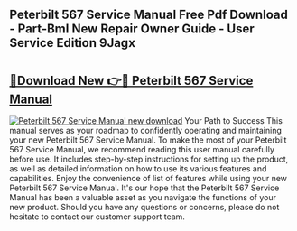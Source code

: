 ## Peterbilt 567 Service Manual Free Pdf Download - Part-BmI New Repair Owner Guide - User Service Edition 9Jagx

# <h2><a href="http://bc26304.oget.top/?id=Peterbilt+567+Service+Manual">🔗Download New 👉🔴 Peterbilt 567 Service Manual</a></h2>

[![Peterbilt 567 Service Manual new download](https://i.imgur.com/5g1atiW.png)](http://bc26304.oget.top/?id=Peterbilt+567+Service+Manual)
Your Path to Success This manual serves as your roadmap to confidently operating and maintaining your new Peterbilt 567 Service Manual. To make the most of your Peterbilt 567 Service Manual, we recommend reading this user manual carefully before use. It includes step-by-step instructions for setting up the product, as well as detailed information on how to use its various features and capabilities. Enjoy the convenience of list of features while using your new Peterbilt 567 Service Manual. It's our hope that the Peterbilt 567 Service Manual has been a valuable asset as you navigate the functions of your new product. Should you have any questions or concerns, please do not hesitate to contact our customer support team.
